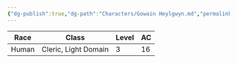 ```yaml
---
{"dg-publish":true,"dg-path":"Characters/Gowain Heylgwyn.md","permalink":"/characters/gowain-heylgwyn/"}
---
```



| Race  | Class                | Level | AC  |
| ----- | -------------------- | ----- | --- |
| Human | Cleric, Light Domain | 3     | 16  |
